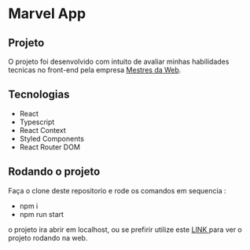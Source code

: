 # Marvel App

## Projeto
 O projeto foi desenvolvido com intuito de avaliar minhas habilidades tecnicas no front-end pela empresa [Mestres da Web](https://mestresdaweb.com.br/).


## Tecnologias
- React
- Typescript 
- React Context
- Styled Components 
- React Router DOM

## Rodando o projeto 
Faça o clone deste repositorio e rode os comandos em sequencia :
- npm i
- npm run start

o  projeto ira abrir em localhost, ou se prefirir utilize este  [LINK ](https://6151a132632cd5e35210ca7a--quirky-goldstine-bb2a5c.netlify.app/)para ver o projeto rodando na web.
